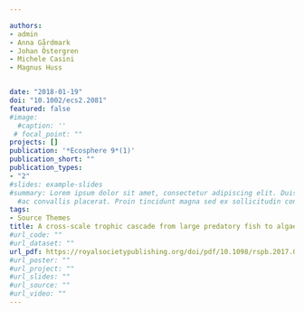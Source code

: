 ```yaml
---

authors:
- admin
- Anna Gårdmark
- Johan Östergren
- Michele Casini
- Magnus Huss


date: "2018-01-19"
doi: "10.1002/ecs2.2081"
featured: false
#image:
  #caption: ''
 # focal_point: ""
projects: []
publication: '*Ecosphere 9*(1)'
publication_short: ""
publication_types:
- "2"
#slides: example-slides
#summary: Lorem ipsum dolor sit amet, consectetur adipiscing elit. Duis posuere tellus
  #ac convallis placerat. Proin tincidunt magna sed ex sollicitudin condimentum.
tags:
- Source Themes
title: A cross-scale trophic cascade from large predatory fish to algae in coastal ecosystems
#url_code: ""
#url_dataset: ""
url_pdf: https://royalsocietypublishing.org/doi/pdf/10.1098/rspb.2017.0045
#url_poster: ""
#url_project: ""
#url_slides: ""
#url_source: ""
#url_video: ""
---
```

